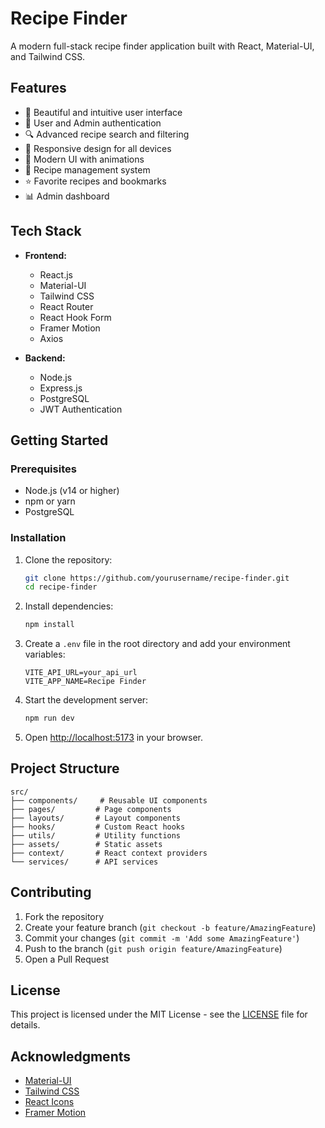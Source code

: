 # Recipe Finder

A modern full-stack recipe finder application built with React, Material-UI, and Tailwind CSS.

## Features

- 🍳 Beautiful and intuitive user interface
- 👤 User and Admin authentication
- 🔍 Advanced recipe search and filtering
- 📱 Responsive design for all devices
- 🎨 Modern UI with animations
- 📝 Recipe management system
- ⭐ Favorite recipes and bookmarks
- 📊 Admin dashboard

## Tech Stack

- **Frontend:**
  - React.js
  - Material-UI
  - Tailwind CSS
  - React Router
  - React Hook Form
  - Framer Motion
  - Axios

- **Backend:**
  - Node.js
  - Express.js
  - PostgreSQL
  - JWT Authentication

## Getting Started

### Prerequisites

- Node.js (v14 or higher)
- npm or yarn
- PostgreSQL

### Installation

1. Clone the repository:
   ```bash
   git clone https://github.com/yourusername/recipe-finder.git
   cd recipe-finder
   ```

2. Install dependencies:
   ```bash
   npm install
   ```

3. Create a `.env` file in the root directory and add your environment variables:
   ```
   VITE_API_URL=your_api_url
   VITE_APP_NAME=Recipe Finder
   ```

4. Start the development server:
   ```bash
   npm run dev
   ```

5. Open [http://localhost:5173](http://localhost:5173) in your browser.

## Project Structure

```
src/
├── components/     # Reusable UI components
├── pages/         # Page components
├── layouts/       # Layout components
├── hooks/         # Custom React hooks
├── utils/         # Utility functions
├── assets/        # Static assets
├── context/       # React context providers
└── services/      # API services
```

## Contributing

1. Fork the repository
2. Create your feature branch (`git checkout -b feature/AmazingFeature`)
3. Commit your changes (`git commit -m 'Add some AmazingFeature'`)
4. Push to the branch (`git push origin feature/AmazingFeature`)
5. Open a Pull Request

## License

This project is licensed under the MIT License - see the [LICENSE](LICENSE) file for details.

## Acknowledgments

- [Material-UI](https://mui.com/)
- [Tailwind CSS](https://tailwindcss.com/)
- [React Icons](https://react-icons.github.io/react-icons/)
- [Framer Motion](https://www.framer.com/motion/)
